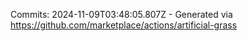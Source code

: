 Commits: 2024-11-09T03:48:05.807Z - Generated via https://github.com/marketplace/actions/artificial-grass
<br>

